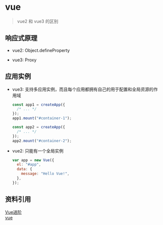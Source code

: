 # vue

> vue2 和 vue3 的区别

## 响应式原理
- vue2: Object.defineProperty

- vue3: Proxy

## 应用实例

- vue3: 支持多应用实例，而且每个应用都拥有自己的用于配置和全局资源的作用域

  ```js
  const app1 = createApp({
    /* ... */
  });
  app1.mount("#container-1");

  const app2 = createApp({
    /* ... */
  });
  app2.mount("#container-2");
  ```

- vue2: 只能有一个全局实例
  ```js
  var app = new Vue({
    el: "#app",
    data: {
      message: "Hello Vue!",
    },
  });
  ```




## 资料引用

<a href="https://y03l2iufsbl.feishu.cn/drive/folder/TdMXfDI62lHFNgd9qFBcf6LQnHf" target="_blank"  style="display: block">Vue进阶</a>
<a href="https://nwy3y7fy8w5.feishu.cn/docx/JVIFd1cOgoqzoNxohvqcUZX5nTb" target="_blank"  style="display: block">vue</a>


